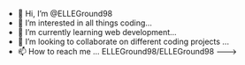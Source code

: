 - 👋 Hi, I’m @ELLEGround98
- 👀 I’m interested in all things coding...
- 🌱 I’m currently learning web development...
- 💞️ I’m looking to collaborate on different coding projects ...
- 📫 How to reach me ...
ELLEGround98/ELLEGround98 
--->
